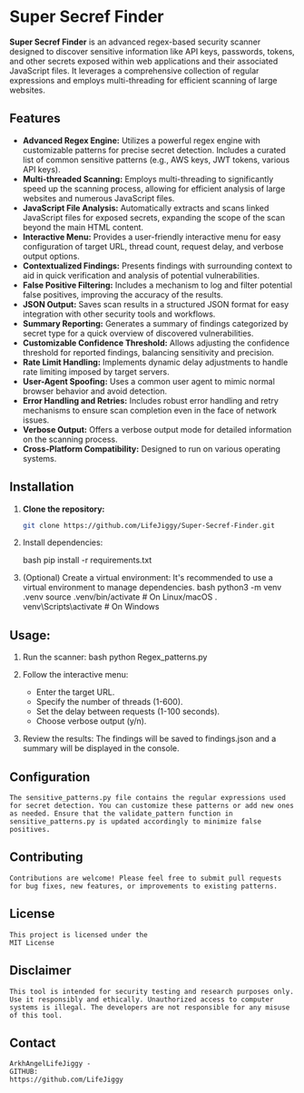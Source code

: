 # Super Secref Finder


**Super Secref Finder** is an advanced regex-based security scanner designed to discover sensitive information like API keys, passwords, tokens, and other secrets exposed within web applications and their associated JavaScript files. It leverages a comprehensive collection of regular expressions and employs multi-threading for efficient scanning of large websites.

## Features

* **Advanced Regex Engine:** Utilizes a powerful regex engine with customizable patterns for precise secret detection.  Includes a curated list of common sensitive patterns (e.g., AWS keys, JWT tokens, various API keys).
* **Multi-threaded Scanning:** Employs multi-threading to significantly speed up the scanning process, allowing for efficient analysis of large websites and numerous JavaScript files.
* **JavaScript File Analysis:**  Automatically extracts and scans linked JavaScript files for exposed secrets, expanding the scope of the scan beyond the main HTML content.
* **Interactive Menu:** Provides a user-friendly interactive menu for easy configuration of target URL, thread count, request delay, and verbose output options.
* **Contextualized Findings:** Presents findings with surrounding context to aid in quick verification and analysis of potential vulnerabilities.
* **False Positive Filtering:** Includes a mechanism to log and filter potential false positives, improving the accuracy of the results.
* **JSON Output:** Saves scan results in a structured JSON format for easy integration with other security tools and workflows.
* **Summary Reporting:** Generates a summary of findings categorized by secret type for a quick overview of discovered vulnerabilities.
* **Customizable Confidence Threshold:** Allows adjusting the confidence threshold for reported findings, balancing sensitivity and precision.
* **Rate Limit Handling:** Implements dynamic delay adjustments to handle rate limiting imposed by target servers.
* **User-Agent Spoofing:** Uses a common user agent to mimic normal browser behavior and avoid detection.
* **Error Handling and Retries:** Includes robust error handling and retry mechanisms to ensure scan completion even in the face of network issues.
* **Verbose Output:** Offers a verbose output mode for detailed information on the scanning process.
* **Cross-Platform Compatibility:** Designed to run on various operating systems.


## Installation

1. **Clone the repository:**

   ```bash
   git clone https://github.com/LifeJiggy/Super-Secref-Finder.git


2. Install dependencies:

    bash
    pip install -r requirements.txt


3. (Optional) Create a virtual environment: It's recommended to use a    virtual environment to manage dependencies.
    bash
    python3 -m venv .venv
    source .venv/bin/activate  # On Linux/macOS
.   venv\Scripts\activate  # On Windows

## Usage:

1. Run the scanner:
    bash
    python Regex_patterns.py 

2. Follow the interactive menu:

    * Enter the target URL.
    * Specify the number of threads (1-600).
    * Set the delay between requests (1-100 seconds).
    * Choose verbose output (y/n).

3. Review the results: The findings will be saved to findings.json and a summary will be displayed in the console.

## Configuration
    The sensitive_patterns.py file contains the regular expressions used for secret detection. You can customize these patterns or add new ones as needed. Ensure that the validate_pattern function in sensitive_patterns.py is updated accordingly to minimize false positives.

## Contributing
    Contributions are welcome! Please feel free to submit pull requests for bug fixes, new features, or improvements to existing patterns.

## License
    This project is licensed under the
    MIT License


## Disclaimer
    This tool is intended for security testing and research purposes only. Use it responsibly and ethically. Unauthorized access to computer systems is illegal. The developers are not responsible for any misuse of this tool.

## Contact
    ArkhAngelLifeJiggy -
    GITHUB:
    https://github.com/LifeJiggy